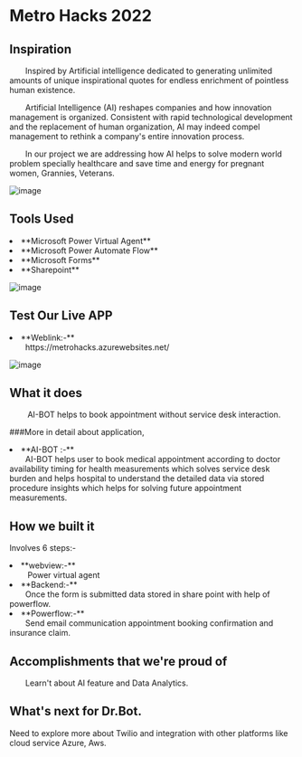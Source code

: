 # Metro Hacks 2022
 
## Inspiration

&emsp;&emsp;Inspired by Artificial intelligence dedicated to generating unlimited amounts of unique inspirational quotes for endless enrichment of pointless human existence.

&emsp;&emsp;Artificial Intelligence (AI) reshapes companies and how innovation management is organized. Consistent with rapid technological development and the replacement of human organization, AI may indeed compel management to rethink a company's entire innovation process.

&emsp;&emsp;In our project we are addressing how AI  helps to solve modern world problem specially healthcare and save time and energy for pregnant women, Grannies, Veterans.

![image](https://user-images.githubusercontent.com/101945531/202888503-a81ea313-6888-4a20-842d-9036fb877c0e.png)

## Tools Used

<li>**Microsoft Power Virtual Agent**</li>
<li>**Microsoft Power Automate Flow**</li>
<li>**Microsoft Forms**</li>
<li>**Sharepoint**</li>

![image](https://user-images.githubusercontent.com/101945531/202888517-06fa4a0c-ab22-4114-a7d5-957582168314.png)

## Test Our Live APP


<li>**Weblink:-**</li>
&emsp;&emsp;https://metrohacks.azurewebsites.net/

![image](https://user-images.githubusercontent.com/101945531/202888529-91a69ab1-e7f7-4689-9cbb-61121fd5209b.png)

## What it does

&emsp;&emsp; AI-BOT helps to book appointment without service desk interaction.

###More in detail about application,

<li>**AI-BOT :-**</li>
 &emsp;&emsp;AI-BOT helps user to book medical appointment according to doctor availability timing for health measurements which solves service desk burden and helps hospital to understand the detailed data via stored procedure insights which helps for solving future appointment measurements. 

## How we built it

<p>Involves 6 steps:-</p>

<li>**webview:-**</li>
 &emsp;&emsp; Power virtual agent

<li>**Backend:-**</li>
 &emsp;&emsp;Once the form is submitted data stored in share point with help of powerflow.

<li>**Powerflow:-**</li>
 &emsp;&emsp;Send email communication appointment booking confirmation and insurance claim.


## Accomplishments that we're proud of

&emsp;&emsp;Learn't about AI feature and Data Analytics.

## What's next for Dr.Bot.
Need to explore more about Twilio and integration with other platforms like cloud service Azure, Aws.
